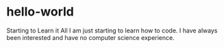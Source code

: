 # hello-world
Starting to Learn it All
I am just starting to learn how to code.  I have always been interested and have no computer science experience.
